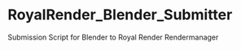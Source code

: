 RoyalRender_Blender_Submitter
=============================

Submission Script for Blender to Royal Render Rendermanager
